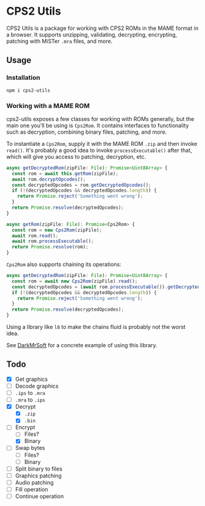 # CPS2 Utils

CPS2 Utils is a package for working with CPS2 ROMs in the MAME format in a browser. It supports unzipping, validating, decrypting, encrypting, patching with MiSTer `.mra` files, and more.

## Usage

### Installation
```
npm i cps2-utils
```

### Working with a MAME ROM

cps2-utils exposes a few classes for working with ROMs generally, but the main one you'll be using is `Cps2Rom`. It contains interfaces to functionality such as decryption, combining binary files, patching, and more.

To instantiate a `Cps2Rom`, supply it with the MAME ROM `.zip` and then invoke `read()`. It's probably a good idea to invoke `processExecutable()` after that, which will give you access to patching, decryption, etc.
```TypeScript
async getDecryptedRom(zipFile: File): Promise<Uint8Array> {
  const rom = await this.getRom(zipFile);
  await rom.decryptOpcodes();
  const decryptedOpcodes = rom.getDecryptedOpcodes();
  if (!(decryptedOpcodes && decryptedOpcodes.length)) {
    return Promise.reject('Something went wrong');
  }
  return Promise.resolve(decryptedOpcodes);
}

async getRom(zipFile: File): Promise<Cps2Rom> {
  const rom = new Cps2Rom(zipFile);
  await rom.read();
  await rom.processExecutable();
  return Promise.resolve(rom);
}
```
`Cps2Rom`  also supports chaining its operations:
```TypeScript
async getDecryptedRom(zipFile: File): Promise<Uint8Array> {
  const rom = await new Cps2Rom(zipFile).read();
  const decryptedOpcodes = (await rom.processExecutable()).getDecryptedOpcodes();
  if (!(decryptedOpcodes && decryptedOpcodes.length)) {
    return Promise.reject('Something went wrong');
  }
  return Promise.resolve(decryptedOpcodes);
}
```
Using a library like `l8` to make the chains fluid is probably not the worst idea.

See [DarkMrSoft](https://github.com/MBDesu/DarkMrSoft) for a concrete example of using this library.

## Todo

- [x] Get graphics
- [ ] Decode graphics
- [ ] `.ips` to `.mra`
- [ ] `.mra` to `.ips`
- [x] Decrypt
  - [x] `.zip`
  - [x] `.bin`
- [ ] Encrypt
  - [ ] Files?
  - [x] Binary
- [ ] Swap bytes
  - [ ] Files?
  - [ ] Binary
- [ ] Split binary to files
- [ ] Graphics patching
- [ ] Audio patching
- [ ] Fill operation
- [ ] Continue operation